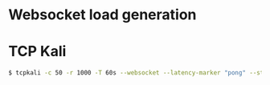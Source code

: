 Websocket load generation
=========================

# TCP Kali

```bash
$ tcpkali -c 50 -r 1000 -T 60s --websocket --latency-marker "pong" --statsd --statsd-host 10.0.0.200 --message "ping" localhost:8080
```